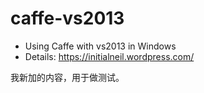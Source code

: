 caffe-vs2013
==========

- Using Caffe with vs2013 in Windows
- Details: https://initialneil.wordpress.com/

我新加的内容，用于做测试。
